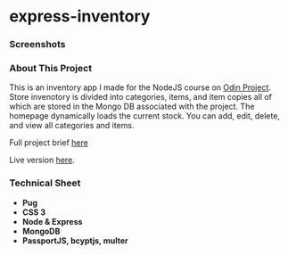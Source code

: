 # express-inventory
<h3>Screenshots</h3>

<h3>About This Project</h3>
<p>This is an inventory app I made for the NodeJS course on <a href="https://www.theodinproject.com/">Odin Project</a>. Store invenotory is
divided into categories, items, and item copies all of which are stored in the Mongo DB associated with the project. The homepage dynamically 
loads the current stock. You can add, edit, delete, and view all categories and items.
</p>
<p>Full project brief <a href="https://www.theodinproject.com/courses/nodejs/lessons/inventory-application">here</a></p>
<p>Live version <a href="https://wandering-turtle.herokuapp.com/store">here</a>.</p>


<h3>Technical Sheet</h3>

<strong>
<ul>
  <li>Pug</li>
  <li>CSS 3</li>
  <li>Node & Express</li>
  <li>MongoDB</li>
  <li>PassportJS, bcyptjs, multer</li>
</ul>
</strong>
